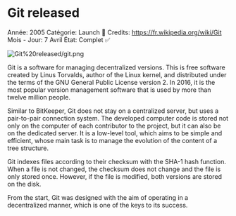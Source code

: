 # Git released

Année: 2005
Catégorie: Launch 🚀
Credits: https://fr.wikipedia.org/wiki/Git
Mois - Jour: 7 Avril
État: Complet ✅

![Git%20released/git.png](Git%20released/git.png)

Git is a software for managing decentralized versions. This is free software created by Linus Torvalds, author of the Linux kernel, and distributed under the terms of the GNU General Public License version 2. In 2016, it is the most popular version management software that is used by more than twelve million people.

Similar to BitKeeper, Git does not stay on a centralized server, but uses a pair-to-pair connection system. The developed computer code is stored not only on the computer of each contributor to the project, but it can also be on the dedicated server. It is a low-level tool, which aims to be simple and efficient, whose main task is to manage the evolution of the content of a tree structure.

Git indexes files according to their checksum with the SHA-1 hash function. When a file is not changed, the checksum does not change and the file is only stored once. However, if the file is modified, both versions are stored on the disk.

From the start, Git was designed with the aim of operating in a decentralized manner, which is one of the keys to its success.